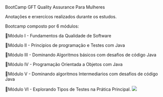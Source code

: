 BootCamp GFT Quality Assurance Para Mulheres

Anotações e erxercícos realizados durante os estudos.

Bootcamp composto por 6 módulos:

🔸Módulo I - Fundamentos da Qualidade de Software

🔸Módulo II - Principios de programação e Testes com Java

🔸Módulo III - Dominando Algoritmos básicos com desafios de código Java

🔸Módulo IV - Programação Orientada a Objetos com Java

🔸Módulo V - Dominando algoritmos Intermediarios com desafios de código Java

🔸Módulo VI - Explorando Tipos de Testes na Prática Principal.
 <a href="https://www.linkedin.com/in/j%C3%A9ssica-nicodemos-de-melo/" target="_blank"><img src="https://img.shields.io/badge/-LinkedIn-%230077B5?style=for-the-badge&logo=linkedin&logoColor=white" target="_blank"></a>   
